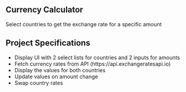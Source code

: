 <h2> Currency Calculator </h2>
Select countries to get the exchange rate for a specific amount

<h2> Project Specifications </h2>
<ul>
  <li> Display UI with 2 select lists for countries and 2 inputs for amounts </li>
  <li> Fetch currency rates from API (https://api.exchangeratesapi.io) </li>
  <li> Display the values for both countries </li>
  <li> Update values on amount change </li>
  <li> Swap country rates </li>
</ul>
